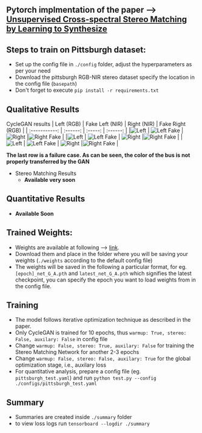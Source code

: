 ## Pytorch implmentation of the paper --> [Unsupervised Cross-spectral Stereo Matching by Learning to Synthesize](https://arxiv.org/pdf/1903.01078.pdf)

## Steps to train on Pittsburgh dataset:
- Set up the config file in `./config` folder, adjust the hyperparameters as per your need
- Download the pittsburgh RGB-NIR stereo dataset specify the location in the config file (`basepath`)
- Don't forget to execute  `pip install -r requirements.txt`


## Qualitative Results
CycleGAN results
| Left (RGB)  | Fake Left (NIR) | Right (NIR) | Fake Right (RGB) |
| :-----------: | :------: | :-----: | :------: |
|![Left](visuals/real_A_503_10.png) | ![Left Fake](visuals/fake_B_503_10.png) |  ![Right](visuals/real_B_503_10.png) |![Right Fake](visuals/fake_A_503_10.png) |
|![Left](visuals/real_A_709_14.png) | ![Left Fake](visuals/fake_B_709_14.png) |  ![Right](visuals/real_B_709_14.png) |![Right Fake](visuals/fake_A_709_14.png) |
|![Left](visuals/real_A_739_15.png) | ![Left Fake](visuals/fake_B_739_15.png) |  ![Right](visuals/real_B_739_15.png) |![Right Fake](visuals/fake_A_739_15.png) |

**The last row is a failure case. As can be seen, the color of the bus is not properly transferred by the GAN**

- Stereo Matching Results
    - **Available very soon**

## Quantitative Results
- **Available Soon**

## Trained Weights:
- Weights are available at following --> [link]("https://drive.google.com/drive/folders/1g0eLttO6W9YYuFfIgPQoGF9ixR1cjPkC?usp=sharing").
- Download them and place in the folder where you will be saving your weights (`./weights` according to the default config file)
- The weights will be saved in the following a particular format, for eg. `[epoch]_net_G_A.pth` and `latest_net_G_A.pth` which signifies the latest checkpoint, you can specify the epoch you want to load weights from in the config file.

## Training
- The model follows iterative optimization technique as described in the paper.
- Only CycleGAN is trained for 10 epochs, thus `warmup: True, stereo: False, auxilary: False` in config file
- Change `warmup: False, stereo: True, auxilary: False` for training the Stereo Matching Network for another 2-3 epochs
- Change `warmup: False, stereo: False, auxilary: True` for the global optimization stage, i.e., auxilary loss
- For quantitative analysis, prepare a config file (eg. `pittsburgh_test.yaml`) and run     `python test.py --config ./configs/pittsburgh_test.yaml`


## Summary
- Summaries are created inside `./summary` folder
- to view loss logs run `tensorboard --logdir ./summary`
